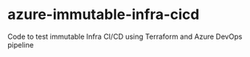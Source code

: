 # azure-immutable-infra-cicd
Code to test immutable Infra CI/CD using Terraform and Azure DevOps pipeline
